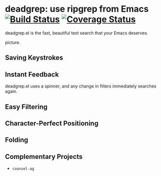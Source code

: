 # deadgrep: use ripgrep from Emacs [![Build Status](https://travis-ci.org/Wilfred/deadgrep.svg?branch=master)](https://travis-ci.org/Wilfred/deadgrep) [![Coverage Status](https://coveralls.io/repos/github/Wilfred/deadgrep/badge.svg?branch=master)](https://coveralls.io/github/Wilfred/deadgrep?branch=master)

deadgrep.el is the fast, beautiful text search that your Emacs
deserves.

picture.

## Saving Keystrokes

## Instant Feedback

deadgrep.el uses a spinner, and any change in filters immediately
searches again.

## Easy Filtering

## Character-Perfect Positioning

## Folding

## Complementary Projects

* `counsel-ag`
